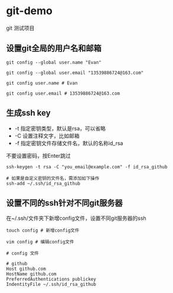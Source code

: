 # git-demo
git 测试项目

## 设置git全局的用户名和邮箱

```shell
git config --global user.name "Evan"

git config --global user.email "13539886724@163.com"

git config user.name # Evan

git config user.email # 13539886724@163.com
```

## 生成ssh key

- -t 指定密钥类型，默认是rsa，可以省略
- -C 设置注释文字，比如邮箱
- -f 指定密钥文件存储文件名，默认的名称id_rsa

不要设置密码，按Enter跳过

```shell
ssh-keygen -t rsa -C "you_email@example.com" -f id_rsa_github

# 如果是自定义密钥的文件名，需添加如下操作 
ssh-add ~/.ssh/id_rsa_github

```

## 设置不同的ssh针对不同git服务器

在~/.ssh/文件夹下新增config文件，设置不同git服务器的ssh

```shell 
touch config # 新增config文件

vim config # 编辑config文件
```

```
# config 文件

# github
Host github.com
HostName github.com
PreferredAuthentications publickey
IndentityFile ~/.ssh/id_rsa_github

```